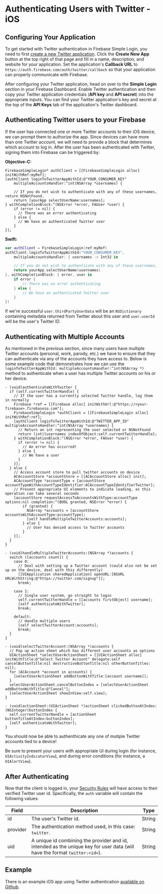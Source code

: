 # Authenticating Users with Twitter - iOS


## Configuring Your Application

To get started with Twitter authentication in Firebase Simple Login, you need to first [create a new Twitter application](https://apps.twitter.com/). Click the __Create New App__ button at the top right of that page and fill in a name, description, and website for your application. Set the application's __Callback URL__ to `https://auth.firebase.com/auth/twitter/callback` so that your application can properly communicate with Firebase.

After configuring your Twitter application, head on over to the __Simple Login__ section in your Firebase Dashboard. Enable Twitter authentication and then copy your Twitter application credentials (__API key__ and __API secret__) into the appropriate inputs. You can find your Twitter application's key and secret at the top of the __API Keys__ tab of the application's Twitter dashboard.


## Authenticating Twitter users to your Firebase

If the user has connected one or more Twitter accounts to their iOS device, we can prompt them to authorize the app. Since devices can have more than one Twitter account, we will need to provide a block that determines which account to log in. After the user has been authenticated with Twitter, signing them into Firebase can be triggered by:

__Objective-C:__
```obj
FirebaseSimpleLogin* authClient = [[FirebaseSimpleLogin alloc] initWithRef:myRef];
[authClient loginToTwitterAppWithId:@"YOUR_CONSUMER_KEY"
    multipleAccountsHandler:^int(NSArray *usernames) {

    // If you do not wish to authenticate with any of these usernames, return NSNotFound.
    return [yourApp selectUserName:usernames];
} withCompletionBlock:^(NSError *error, FAUser *user) {
    if (error != nil) {
      // There was an error authenticating
    } else {
      // We have an authenticated Twitter user
    }
}];
```

__Swift:__
```swift
var authClient = FirebaseSimpleLogin(ref:myRef)
authClient.loginToTwitterAppWithId("YOUR_CONSUMER_KEY",
    multipleAccountsHandler: { usernames -> Int32 in

    // If you do not wish to authenticate with any of these usernames, return NSNotFound.
    return yourApp.selectUserName(usernames)
}, withCompletionBlock: { error, user in
    if error {
        // There was an error authenticating
    } else {
        // We have an authenticated Twitter user
    }
})
```

If we're successful `user.thirdPartyUserData` will be an `NSDictionary` containing metadata returned from Twitter about this user and `user.userId` will be the user's Twitter ID.


## Authenticating with Multiple Accounts

As mentioned in the previous section, since many users have multiple Twitter accounts (personal, work, parody, etc.) we have to ensure that they can authenticate via any of the accounts they have access to. Below is some example code that demonstrates how we can use the `loginToTwitterAppWithId: multipleAccountsHandler:^int(NSArray *)` method to authenticate when a user has multiple Twitter accounts on his or her device.

```objc
- (void)authenticateWithTwitter {
  if (self.currentTwitterHandle) {
    // If the user has a currently selected Twitter handle, log them in normally
    Firebase *ref = [[Firebase alloc] initWithUrl:@"https://<your-firebase>.firebaseio.com"];
    FirebaseSimpleLogin *authClient = [[FirebaseSimpleLogin alloc] initWithRef:ref];
    [authClient loginToTwitterAppWithId:@"TWITTER_APP_ID" multipleAccountsHandler:^int(NSArray *usernames) {
      // Return an int representing the user selected or NSNotFound
      return (int)[usernames indexOfObject:self.currentTwitterHandle];
    } withCompletionBlock:^(NSError *error, FAUser *user) {
      if (error != nil) {
        // An error has occurred!
      } else {
        // We have a user
      }
    }];
  } else {
    // Access account store to pull twitter accounts on device
    ACAccountStore *accountStore = [[ACAccountStore alloc] init];
    ACAccountType *accountType = [accountStore accountTypeWithAccountTypeIdentifier:ACAccountTypeIdentifierTwitter];
    // Present appropriate UI elements to indicate loading, as this operation can take several seconds
    [accountStore requestAccessToAccountsWithType:accountType options:nil completion:^(BOOL granted, NSError *error) {
        if (granted) {
          NSArray *accounts = [accountStore accountsWithAccountType:accountType];
          [self handleMultipleTwitterAccounts:accounts];
        } else {
          // User has denied access to Twitter accounts
        }
    }];
  }
}

- (void)handleMultipleTwitterAccounts:(NSArray *)accounts {
  switch ([accounts count]) {
    case 0:
      // Deal with setting up a Twitter account (could also not be set up on the device, deal with this differently)
      [[UIApplication sharedApplication] openURL:[NSURL URLWithString:@"https://twitter.com/signup"]];
      break;

    case 1:
      // Single user system, go straight to login
      self.currentTwitterHandle = [[accounts firstObject] username];
      [self authenticateWithTwitter];
      break;

    default:
      // Handle multiple users
      [self selectTwitterAccount:accounts];
      break;
  }
}

- (void)selectTwitterAccount:(NSArray *)accounts {
  // Pop up action sheet which has different user accounts as options
  UIActionSheet *selectUserActionSheet = [[UIActionSheet alloc] initWithTitle:@"Select Twitter Account" delegate:self cancelButtonTitle:nil destructiveButtonTitle:nil otherButtonTitles: nil];
  for (ACAccount *account in accounts) {
    [selectUserActionSheet addButtonWithTitle:[account username]];
  }
  selectUserActionSheet.cancelButtonIndex = [selectUserActionSheet addButtonWithTitle:@"Cancel"];
  [selectUserActionSheet showInView:self.view];
}

- (void)actionSheet:(UIActionSheet *)actionSheet clickedButtonAtIndex:(NSInteger)buttonIndex {
  self.currentTwitterHandle = [actionSheet buttonTitleAtIndex:buttonIndex];
  [self authenticateWithTwitter];
}
```

You should now be able to authenthicate any one of mutiple Twitter accounts tied to a device!

Be sure to present your users with appropriate UI during login (for instance, `UIActivityIndicatorView`), and during error conditions (for instance, a `UIAlertView`).


## After Authenticating

Now that the client is logged in, your [Security Rules](https://www.firebase.com/docs/ios/guide/securing-data.html) will have access to their verified Twitter user id. Specifically, the `auth` variable will contain the following values:

| Field | Description | Type |
| --- | --- | --- |
| id | The user's Twitter id. | String |
| provider | The authentication method used, in this case: `twitter`. | String |
| uid | A unique id combining the provider and id, intended as the unique key for user data (will have the format `twitter:<id>`). | String |


## Example

There is an example iOS app using Twitter authentication [available on Github](https://github.com/firebase/simple-login-demo-ios).

